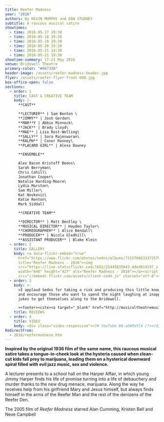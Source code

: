 ```yaml
---
title: Reefer Madness
year: "2016"
authors: By KEVIN MURPHY and DAN STUDNEY
subtitle: A raucous musical satire
showtimes:
  - time: 2016-05-17 19:30
  - time: 2016-05-18 19:30
  - time: 2016-05-19 19:30
  - time: 2016-05-20 19:30
  - time: 2016-05-21 14:30
  - time: 2016-05-21 19:30
showtime-summary: 17-21 May 2016
venue: Bridewell Theatre
primary-color: "#067330"
header-image: /assets/reefer-madness-header.jpg
flyer: /assets/reefer-flyer-front-600.jpg
box-office-open: false
sections:
  - order: 1
    title: CAST & CREATIVE TEAM
    body: |-
      **CAST**

      **LECTURER** | Sam Benton \
      **JIMMY** | Josh Gordon\
      **MAR**Y | Abbie Minnock\
      **JACK** | Brady Lloyd\
      **MAE** | Lisa Rost-Welling\
      **SALLY** | Sara Rajeswaran\
      **RALPH** | Conor Rooney\
      **PLACARD GIRL** | Alexa Downey

      **ENSEMBLE**

      Alex Bacon Kristoff Beens\
      Sarah Berryman\
      Chris Cahill\
      Jonathan Cooper\
      Natalie Harding-Moore\
      Lydia Marston\
      Sam Miller\
      Kat Novkovic\
      Katie Renton\
      Mark Siddall

      **CREATIVE TEAM**

      **DIRECTOR** | Matt Bentley \
      **MUSICAL DIRECTOR** | Hayden Taylor\
      **CHOREOGRAPHER** | Alice Bendall\
      **PRODUCER** | Nicola Gledhill\
      **ASSISTANT PRODUCER** | Blake Klein
  - order: 2
    title: GALLERY
    body: <a data-flickr-embed="true"
      href="https://www.flickr.com/photos/sedos/albums/72157666333725756"
      title="Reefer Madness - 2016"><img
      src="https://live.staticflickr.com/1652/25445835043_dded814197_z.jpg"
      width="640" height="427" alt="Reefer Madness - 2016"></a><script async
      src="//embedr.flickr.com/assets/client-code.js" charset="utf-8"></script>
  - order: 3
    body: >-
      >I applaud Sedos for taking a risk and producing this little known show
      and encourage those who want to spend the night laughing at inappropriate
      jokes to get themselves along to the Bridewell.

      ><footer><cite><a target="_blank" href="http://musicaltheatremusings.co.uk/reefer-madness">Reefer Madness, 2016, Musical Theatre Musings</a></cite></footer>
    title: REVIEWS
  - order: 4
    title: VIDEO
    body: <div class="video-responsive"><?# YouTube B4-aD4MxYl4 /?></div>
RedirectFrom:
  - 2016/reefermadness.htm
---
```

**Inspired by the original 1936 film of the same name, this raucous musical satire takes a tongue-in-cheek look at the hysteria caused when clean-cut kids fall prey to marijuana, leading them on a hysterical downward spiral filled with evil jazz music, sex and violence.**

A lecturer presents to a school hall on the Harper Affair, in which young Jimmy Harper finds his life of promise turning into a life of debauchery and murder thanks to the new drug menace, marijuana. Along the way he receives help from his girlfriend Mary and Jesus himself, but always finds himself in the arms of the Reefer Man and the rest of the denizens of the Reefer Den.

The 2005 film of *Reefer Madness* starred Alan Cumming, Kristen Bell and Neve Campbell
